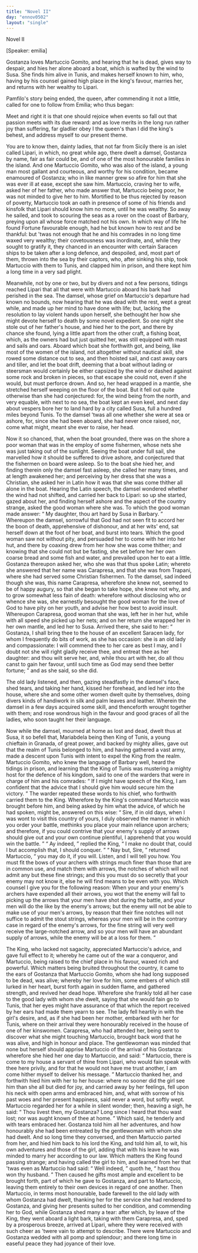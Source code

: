 ```yaml
---
title: "Novel II"
day: "ennov0502"
layout: "single"
---
```

<html>
 <head>
 </head>
 <body>
  <div id="nov0502" type="novella" who="emilia">
   <head>
    Novel II
   </head>
   <p>
    [Speaker: emilia]
   </p>
   <argument>
    <p>
     <milestone id="p05020001"/>
     <!--(i)-->
     Gostanza loves Martuccio Gomito, and hearing that he is
 dead, gives way to despair, and hies her alone aboard
 a boat, which is wafted by the wind to Susa. She
 finds him alive in Tunis, and makes herself known to
 him, who, having by his counsel gained high place in
 the king's favour, marries her, and returns with her
 wealthy to Lipari.
     <!--(/i)-->
    </p>
   </argument>
   <div3 type="commentary" who="author">
    <p>
     <milestone id="p05020002"/>
     <!--(sc)-->
     Pamfilo's
     <!--(/sc)-->
     story being ended, the
      queen, after commending it not a little, called for one to follow from Emilia; who thus
      began:
    </p>
   </div3>
   <div3 type="commentary" who="emilia">
    <p>
     <milestone id="p05020003"/>
     Meet and right it is that one should rejoice when events so fall
 out that passion meets with its due reward: and as love merits in
 the long run rather joy than suffering, far gladlier obey I the queen's
 than I did the king's behest, and address myself to our present theme.
    </p>
   </div3>
   <p>
    <milestone id="p05020004"/>
    You are to know then, dainty ladies, that not far from Sicily there is
 an islet called Lipari, in which, no great while ago, there dwelt a
 damsel, Gostanza by name, fair as fair could be, and of one of the
 most honourable families in the island. And one Martuccio Gomito,
 who was also of the island, a young man most gallant and courteous,
 and worthy for his condition, became enamoured of Gostanza;
    <milestone id="p05020005"/>
    who in like manner grew so afire for him that she was ever ill at ease,
 except she saw him. Martuccio, craving her to wife, asked her of
 her father, who made answer that, Martuccio being poor, he was not
 minded to give her to him.
    <milestone id="p05020006"/>
    Mortified to be thus rejected by reason
 of poverty, Martuccio took an oath in presence of some of his friends
 and kinsfolk that Lipari should know him no more, until he was
 wealthy. So away he sailed, and took to scouring the seas as a rover
 on the coast of Barbary, preying upon all whose force matched not
    <pb n="13"/>
    his
 own. In which way of life he found Fortune favourable enough,
 had he but known how to rest and be thankful:
    <milestone id="p05020007"/>
    but 'twas not
 enough that he and his comrades in no long time waxed very
 wealthy; their covetousness was inordinate, and, while they sought
 to gratify it, they chanced in an encounter with certain Saracen ships
 to be taken after a long defence, and despoiled, and, most part of
 them, thrown into the sea by their captors, who, after sinking his
 ship, took Martuccio with them to Tunis, and clapped him in prison,
 and there kept him a long time in a very sad plight.
   </p>
   <p>
    <milestone id="p05020008"/>
    Meanwhile, not by one or two, but by divers and not a few
 persons, tidings reached Lipari that all that were with Martuccio
 aboard his bark had perished in the sea.
    <milestone id="p05020009"/>
    The damsel, whose grief on
 Martuccio's departure had known no bounds, now hearing that he was
 dead with the rest, wept a great while, and made up her mind to
 have done with life; but, lacking the resolution to lay violent hands
 upon herself, she bethought her how she might devote herself to
 death by some novel expedient.
    <milestone id="p05020010"/>
    So one night she stole out of her
 father's house, and hied her to the port, and there by chance she
 found, lying a little apart from the other craft, a fishing boat, which,
 as the owners had but just quitted her, was still equipped with mast
 and sails and oars.
    <milestone id="p05020011"/>
    Aboard which boat she forthwith got, and being,
 like most of the women of the island, not altogether without nautical
 skill, she rowed some distance out to sea, and then hoisted sail, and
 cast away oars and tiller, and let the boat drift,
    <milestone id="p05020012"/>
    deeming that a boat
 without lading or steersman would certainly be either capsized by
 the wind or dashed against some rock and broken in pieces, so that
 escape she could not, even if she would, but must perforce drown.
 And so, her head wrapped in a mantle, she stretched herself weeping
 on the floor of the boat.
    <milestone id="p05020013"/>
    But it fell out quite otherwise than she
 had conjectured: for, the wind being from the north, and very
 equable, with next to no sea, the boat kept an even keel, and next
 day about vespers bore her to land hard by a city called Susa, full a
 hundred miles beyond Tunis.
    <milestone id="p05020014"/>
    To the damsel 'twas all one whether
 she were at sea or ashore, for, since she had been aboard, she had
 never once raised, nor, come what might, meant she ever to raise,
 her head.
   </p>
   <p>
    <milestone id="p05020015"/>
    Now it so chanced, that, when the boat grounded, there was on
 the shore a poor woman that was in the employ of some fishermen,
    <pb n="14"/>
    whose
 nets she was just taking out of the sunlight.
    <milestone id="p05020016"/>
    Seeing the
 boat under full sail, she marvelled how it should be suffered to drive
 ashore, and conjectured that the fishermen on board were asleep. So
 to the boat she hied her, and finding therein only the damsel fast
 asleep, she called her many times, and at length awakened her; and
 perceiving by her dress that she was a Christian, she asked her in
 Latin how it was that she was come thither all alone in the boat.
    <milestone id="p05020017"/>
    Hearing the Latin speech, the damsel wondered whether the wind
 had not shifted, and carried her back to Lipari: so up she started,
 gazed about her, and finding herself ashore and the aspect of the
 country strange, asked the good woman where she was.
    <milestone id="p05020018"/>
    To which
 the good woman made answer:
    <q direct="unspecified">
     My daughter, thou art hard by
 Susa in Barbary.
    </q>
    <milestone id="p05020019"/>
    Whereupon the damsel, sorrowful that God had
 not seen fit to accord her the boon of death, apprehensive of dishonour,
 and at her wits' end, sat herself down at the foot of her
 boat, and burst into tears.
    <milestone id="p05020020"/>
    Which the good woman saw not without
 pity, and persuaded her to come with her into her hut, and there by
 coaxing drew from her how she was come thither; and knowing
 that she could not but be fasting, she set before her her own coarse
 bread and some fish and water, and prevailed upon her to eat a little.
    <milestone id="p05020021"/>
    Gostanza thereupon asked her, who she was that thus spoke Latin;
 whereto she answered that her name was Carapresa, and that she
 was from Trapani, where she had served some Christian fishermen.
    <milestone id="p05020022"/>
    To the damsel, sad indeed though she was, this name Carapresa,
 wherefore she knew not, seemed to be of happy augury, so that she
 began to take hope, she knew not why, and to grow somewhat less
 fain of death: wherefore without disclosing who or whence she was,
 she earnestly besought the good woman for the love of God to have
 pity on her youth, and advise her how best to avoid insult.
    <milestone id="p05020023"/>
    Whereupon
 Carapresa, good woman that she was, left her in her hut, while
 with all speed she picked up her nets; and on her return she wrapped
 her in her own mantle, and led her to Susa.
    <milestone id="p05020024"/>
    Arrived there, she said
 to her:
    <q direct="unspecified">
     Gostanza, I shall bring thee to the house of an excellent
 Saracen lady, for whom I frequently do bits of work, as she has
 occasion: she is an old lady and compassionate: I will commend
 thee to her care as best I may, and I doubt not she will right gladly
 receive thee, and entreat thee as her daughter: and thou wilt serve
 her, and, while thou art with her, do all thou canst to gain her favour,
     <pb n="15"/>
     until
 such time as God may send thee better fortune;
    </q>
    and as she
 said, so she did.
   </p>
   <p>
    <milestone id="p05020025"/>
    The old lady listened, and then, gazing steadfastly in the damsel's
 face, shed tears, and taking her hand, kissed her forehead, and led her
 into the house, where she and some other women dwelt quite by
 themselves, doing divers kinds of handiwork in silk and palm leaves
 and leather.
    <milestone id="p05020026"/>
    Wherein the damsel in a few days acquired some skill,
 and thenceforth wrought together with them; and rose wondrous
 high in the favour and good graces of all the ladies, who soon taught
 her their language.
   </p>
   <!--Giuliana start from here-->
   <p>
    <milestone id="p05020027"/>
    Now while the damsel, mourned at home as lost and dead, dwelt
 thus at Susa, it so befell that, Mariabdela being then King of Tunis,
 a young chieftain in Granada, of great power, and backed by mighty
 allies, gave out that the realm of Tunis belonged to him, and having
 gathered a vast army, made a descent upon Tunis with intent to
      expel the King from the realm.
    <milestone id="p05020028"/>
    Martuccio Gomito, who knew the
 language of Barbary well, heard the tidings in prison, and learning
 that the King of Tunis was mustering a mighty host for the defence
 of his kingdom, said to one of the warders that were in charge of
 him and his comrades:
    <q direct="unspecified">
     If I might have speech of the King, I am
 confident that the advice that I should give him would secure him
 the victory.
    </q>
    <milestone id="p05020029"/>
    The warder repeated these words to his chief, who
 forthwith carried them to the King. Wherefore by the King's command
 Martuccio was brought before him, and being asked by him
 what the advice, of which he had spoken, might be, answered on
 this wise:
    <milestone id="p05020030"/>
    <q direct="unspecified">
     Sire, if in old days, when I was wont to visit this
 country of yours, I duly observed the manner in which you order
 your battle, methinks you place your main reliance upon archers;
 and therefore, if you could contrive that your enemy's supply of
 arrows should give out and your own continue plentiful, I apprehend
 that you would win the battle.
    </q>
    <milestone id="p05020031"/>
    <q direct="unspecified">
     Ay indeed,
    </q>
    replied the King,
    <q direct="unspecified">
     I
 make no doubt that, could I but accomplish that, I should conquer.
    </q>
    <milestone id="p05020032"/>
    <q direct="unspecified">
     Nay but, Sire,
    </q>
    returned Martuccio,
    <q direct="unspecified">
     you may do it, if you will.
 Listen, and I will tell you how. You must fit the bows of your
 archers with strings much finer than those that are in common use,
 and match them with arrows, the notches of which will not admit
 any but these fine strings; and this you must do so secretly that
 your enemy may not know it, else he will find means to be even
     <pb n="16"/>
     with
 you.
     <milestone id="p05020033"/>
     Which counsel I give you for the following reason:
 When your and your enemy's archers have expended all their arrows,
 you wot that the enemy will fall to picking up the arrows that your
 men have shot during the battle, and your men will do the like by
 the enemy's arrows;
     <milestone id="p05020034"/>
     but the enemy will not be able to make use of
 your men's arrows, by reason that their fine notches will not suffice
 to admit the stout strings, whereas your men will be in the contrary
 case in regard of the enemy's arrows, for the fine string will very
 well receive the large-notched arrow, and so your men will have
 an abundant supply of arrows, while the enemy will be at a loss for
 them.
    </q>
   </p>
   <p>
    <milestone id="p05020035"/>
    The King, who lacked not sagacity, appreciated Martuccio's
 advice, and gave full effect to it; whereby he came out of the war
 a conqueror, and Martuccio, being raised to the chief place in his
 favour, waxed rich and powerful.
    <milestone id="p05020036"/>
    Which matters being bruited
 throughout the country, it came to the ears of Gostanza that Martuccio
 Gomito, whom she had long supposed to be dead, was alive;
 whereby her love for him, some embers of which still lurked in her
 heart, burst forth again in sudden flame, and gathered strength, and
 revived her dead hope.
    <milestone id="p05020037"/>
    Wherefore she frankly told all her case to
 the good lady with whom she dwelt, saying that she would fain go
 to Tunis, that her eyes might have assurance of that which the
 report received by her ears had made them yearn to see.
    <milestone id="p05020038"/>
    The lady
 fell heartily in with the girl's desire, and, as if she had been her
 mother, embarked with her for Tunis, where on their arrival they
 were honourably received in the house of one of her kinswomen.
    <milestone id="p05020039"/>
    Carapresa, who had attended her, being sent to discover what she
 might touching Martuccio, brought back word that he was alive, and
 high in honour and place. The gentlewoman was minded that none
 but herself should apprise Martuccio of the arrival of his Gostanza:
    <milestone id="p05020040"/>
    wherefore she hied her one day to Martuccio, and said:
    <q direct="unspecified">
     Martuccio,
 there is come to my house a servant of thine from Lipari,
 who would fain speak with thee here privily, and for that he would
 not have me trust another, I am come hither myself to deliver his
 message.
    </q>
    Martuccio thanked her, and forthwith hied him with her
 to her house:
    <milestone id="p05020041"/>
    where no sooner did the girl see him than she all
 but died for joy, and carried away by her feelings, fell upon his neck
 with open arms and embraced him, and, what with sorrow of his
    <pb n="17"/>
    past
 woes and her present happiness, said never a word, but softly
 wept.
    <milestone id="p05020042"/>
    Martuccio regarded her for a while in silent wonder; then,
 heaving a sigh, he said:
    <q direct="unspecified">
     Thou livest then, my Gostanza? Long
 since I heard that thou wast lost; nor was aught known of thee
 at home.
    </q>
    Which said, he tenderly and with tears embraced her.
    <milestone id="p05020043"/>
    Gostanza told him all her adventures, and how honourably she had
 been entreated by the gentlewoman with whom she had dwelt.
    <milestone id="p05020044"/>
    And so long time they conversed, and then Martuccio parted
 from her, and hied him back to his lord the King, and told him
 all, to wit, his own adventures and those of the girl, adding that
 with his leave he was minded to marry her according to our law.
    <milestone id="p05020045"/>
    Which matters the King found passing strange; and having called
 the girl to him, and learned from her that 'twas even as Martuccio
 had said:
    <milestone id="p05020046"/>
    <q direct="unspecified">
     Well indeed,
    </q>
    quoth he,
    <q direct="unspecified">
     hast thou won thy husband.
    </q>
    Then caused he gifts most ample and excellent to be brought forth,
 part of which he gave to Gostanza, and part to Martuccio, leaving
 them entirely to their own devices in regard of one another.
    <milestone id="p05020047"/>
    Then
 Martuccio, in terms most honourable, bade farewell to the old lady
 with whom Gostanza had dwelt, thanking her for the service she
 had rendered to Gostanza, and giving her presents suited to her condition,
 and commending her to God, while Gostanza shed many a
 tear: after which, by leave of the King, they went aboard a light
 bark, taking with them Carapresa, and, sped by a prosperous breeze,
 arrived at Lipari, where they were received with such cheer as 'twere
 vain to attempt to describe.
    <milestone id="p05020048"/>
    There were Martuccio and Gostanza
 wedded with all pomp and splendour; and there long time in
 easeful peace they had joyance of their love.
   </p>
  </div>
 </body>
</html>
